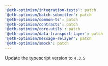 ```yaml
---
'@eth-optimism/integration-tests': patch
'@eth-optimism/batch-submitter': patch
'@eth-optimism/common-ts': patch
'@eth-optimism/contracts': patch
'@eth-optimism/core-utils': patch
'@eth-optimism/data-transport-layer': patch
'@eth-optimism/message-relayer': patch
'@eth-optimism/smock': patch
---
```


Update the typescript version to `4.3.5`
